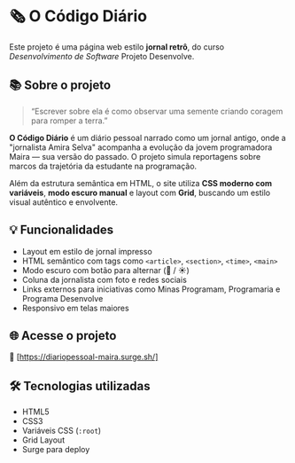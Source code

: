 # 🗞️ O Código Diário

Este projeto é uma página web estilo **jornal retrô**, do curso *Desenvolvimento de Software* Projeto Desenvolve.

## 📚 Sobre o projeto

> “Escrever sobre ela é como observar uma semente criando coragem para romper a terra.”

**O Código Diário** é um diário pessoal narrado como um jornal antigo, onde a "jornalista Amira Selva" acompanha a evolução da jovem programadora Maira — sua versão do passado. O projeto simula reportagens sobre marcos da trajetória da estudante na programação.

Além da estrutura semântica em HTML, o site utiliza **CSS moderno com variáveis**, **modo escuro manual** e layout com **Grid**, buscando um estilo visual autêntico e envolvente.

## 💡 Funcionalidades

- Layout em estilo de jornal impresso
- HTML semântico com tags como `<article>`, `<section>`, `<time>`, `<main>`
- Modo escuro com botão para alternar (🌙 / ☀️)
- Coluna da jornalista com foto e redes sociais
- Links externos para iniciativas como Minas Programam, Programaria e Programa Desenvolve
- Responsivo em telas maiores

## 🌐 Acesse o projeto

🔗 [https://diariopessoal-maira.surge.sh/]

## 🛠️ Tecnologias utilizadas

- HTML5
- CSS3
- Variáveis CSS (`:root`)
- Grid Layout
- Surge para deploy

